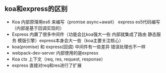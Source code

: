## koa和express的区别
- Koa 内部原理用es6 来编写（promise async+await） express es5代码编写（内部是基于回调实现的）
- Express 内置了很多中间件（功能会比koa强大一些 内部就集成了路由 静态服务 模版引擎）express本身会大一些（koa主要关注核心）
- koa(promise) 和 express(回调) 中间件有一些差异 错误处理也不一样
- webpack-dev-server 内部使用的是express
- Koa ctx 上下文（req, res, request, response）
- express 直接对req和res进行了扩展